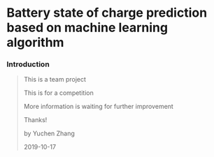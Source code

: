 # Battery state of charge prediction based on machine learning algorithm

### Introduction

> This is a team project
> 
> This is for a competition
> 
> More information is waiting for further improvement
>
> Thanks!
>
>by Yuchen Zhang 
>
> 2019-10-17
